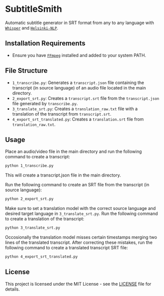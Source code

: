 # SubtitleSmith

Automatic subtitle generator in SRT format from any to any language with [`Whisper`](https://openai.com/research/whisper) and [`Helsinki-NLP`](https://huggingface.co/Helsinki-NLP).

## Installation Requirements

- Ensure you have [`FFmpeg`](https://www.ffmpeg.org/download.html) installed and added to your system PATH.

## File Structure

- `1_transcribe.py`: Generates a `transcript.json` file containing the transcript (in source language) of an audio file located in the main directory.
- `2_export_srt.py`: Creates a `transcript.srt` file from the `transcript.json` file generated by `transcribe.py`.
- `3_translate_srt.py`: Creates a `translation_raw.txt` file with a translation of the transcript from `transcript.srt`.
- `4_export_srt_translated.py`: Creates a `translation.srt` file from `translation_raw.txt`.

## Usage

Place an audio/video file in the main directory and run the following command to create a transcript:

```bash
python 1_transcribe.py
```

This will create a transcript.json file in the main directory.

Run the following command to create an SRT file from the transcript (in source language):

```bash
python 2_export_srt.py
```

Make sure to set a translation model with the correct source language and desired target language in `3_translate_srt.py`. Run the following command to create a translation of the transcript:

```bash
python 3_translate_srt.py
```

Occosionally the translation model misses certain timestamps merging two lines of the translated transcript. After correcting these mistakes, run the following command to create a translated transcript SRT file:

```bash
python 4_export_srt_translated.py
```

## License

This project is licensed under the MIT License - see the [LICENSE](LICENSE) file for details.
